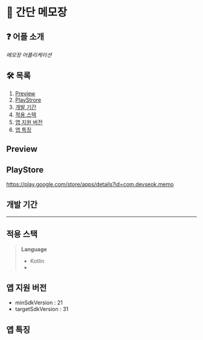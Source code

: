 # 🙌 간단 메모장


## ❓ 어플 소개

*메모장 어플리케이션*

## 🛠 목록

1. [Preview](#-Preview)
2. [PlayStrore](#-PlayStore)
3. [개발 기간](#-개발-기간)
4. [적용 스택](#-적용-스택)
5. [앱 지원 버전](#-앱-지원-버전)
6. [앱 특징](#-앱-특징)


## Preview

## PlayStore
https://play.google.com/store/apps/details?id=com.devseok.memo

## 개발 기간
****

## 적용 스택
> **Language**
> * Kotlin
> * 

## 앱 지원 버전
- minSdkVersion : 21
- targetSdkVersion : 31




## 앱 특징
> 

> 
> 

> 
